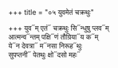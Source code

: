 +++
title = "०५ युवमेतं चक्रथुः"

+++
युव᳓म् एतं᳓ चक्रथुः सि᳓न्धुषु प्लव᳓म्  
आत्मन्व᳓न्तम् पक्षि᳓णं तौग्रिया᳓य क᳓म्  
ये᳓न देवत्रा᳓ म᳓नसा निरूह᳓थुः  
सुपप्तनी᳓ पेतथुः क्षो᳓दसो महः᳓